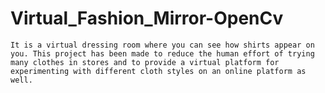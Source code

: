 # Virtual_Fashion_Mirror-OpenCv
    It is a virtual dressing room where you can see how shirts appear on you. This project has been made to reduce the human effort of trying many clothes in stores and to provide a virtual platform for experimenting with different cloth styles on an online platform as well.

